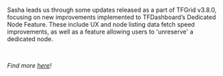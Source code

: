 <!-- *"This article was originally published by Victoria Obeegadoo a former member of ThreeFold Foundation."* -->

Sasha leads us through some updates released as a part of TFGrid v3.8.0, focusing on new improvements implemented to TFDashboard’s Dedicated Node Feature. These include UX and node listing data fetch speed improvements, as well as a feature allowing users to 'unreserve' a dedicated node.

<br/>

_Find more [here](https://forum.threefold.io/t/tf-product-focus-tfdashboards-dedicated-nodes-tfgrid-v3-8-0/3723)!_